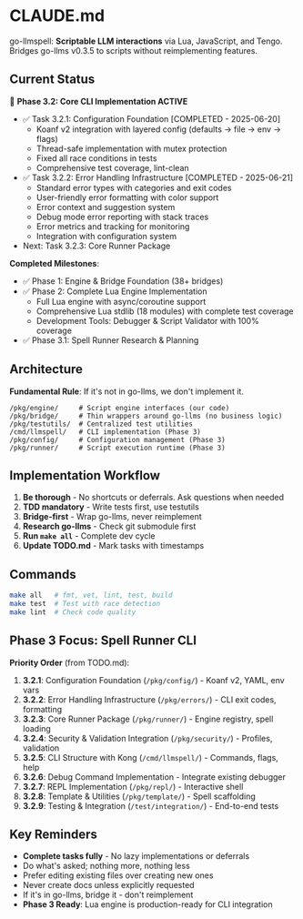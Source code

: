# CLAUDE.md

go-llmspell: **Scriptable LLM interactions** via Lua, JavaScript, and Tengo. Bridges go-llms v0.3.5 to scripts without reimplementing features.

## Current Status

🚧 **Phase 3.2: Core CLI Implementation ACTIVE**
- ✅ Task 3.2.1: Configuration Foundation [COMPLETED - 2025-06-20]
  - Koanf v2 integration with layered config (defaults → file → env → flags)
  - Thread-safe implementation with mutex protection
  - Fixed all race conditions in tests
  - Comprehensive test coverage, lint-clean
- ✅ Task 3.2.2: Error Handling Infrastructure [COMPLETED - 2025-06-21]
  - Standard error types with categories and exit codes
  - User-friendly error formatting with color support
  - Error context and suggestion system
  - Debug mode error reporting with stack traces
  - Error metrics and tracking for monitoring
  - Integration with configuration system
- Next: Task 3.2.3: Core Runner Package

**Completed Milestones**:
- ✅ Phase 1: Engine & Bridge Foundation (38+ bridges)
- ✅ Phase 2: Complete Lua Engine Implementation
  - Full Lua engine with async/coroutine support
  - Comprehensive Lua stdlib (18 modules) with complete test coverage
  - Development Tools: Debugger & Script Validator with 100% coverage
- ✅ Phase 3.1: Spell Runner Research & Planning

## Architecture

**Fundamental Rule**: If it's not in go-llms, we don't implement it.

```
/pkg/engine/     # Script engine interfaces (our code)
/pkg/bridge/     # Thin wrappers around go-llms (no business logic)
/pkg/testutils/  # Centralized test utilities
/cmd/llmspell/   # CLI implementation (Phase 3)
/pkg/config/     # Configuration management (Phase 3)
/pkg/runner/     # Script execution runtime (Phase 3)
```

## Implementation Workflow

1. **Be thorough** - No shortcuts or deferrals. Ask questions when needed
2. **TDD mandatory** - Write tests first, use testutils
3. **Bridge-first** - Wrap go-llms, never reimplement  
4. **Research go-llms** - Check git submodule first
5. **Run `make all`** - Complete dev cycle
6. **Update TODO.md** - Mark tasks with timestamps

## Commands

```bash
make all   # fmt, vet, lint, test, build
make test  # Test with race detection  
make lint  # Check code quality
```

## Phase 3 Focus: Spell Runner CLI

**Priority Order** (from TODO.md):
1. **3.2.1**: Configuration Foundation (`/pkg/config/`) - Koanf v2, YAML, env vars
2. **3.2.2**: Error Handling Infrastructure (`/pkg/errors/`) - CLI exit codes, formatting
3. **3.2.3**: Core Runner Package (`/pkg/runner/`) - Engine registry, spell loading
4. **3.2.4**: Security & Validation Integration (`/pkg/security/`) - Profiles, validation
5. **3.2.5**: CLI Structure with Kong (`/cmd/llmspell/`) - Commands, flags, help
6. **3.2.6**: Debug Command Implementation - Integrate existing debugger
7. **3.2.7**: REPL Implementation (`/pkg/repl/`) - Interactive shell
8. **3.2.8**: Template & Utilities (`/pkg/template/`) - Spell scaffolding
9. **3.2.9**: Testing & Integration (`/test/integration/`) - End-to-end tests

## Key Reminders

- **Complete tasks fully** - No lazy implementations or deferrals
- Do what's asked; nothing more, nothing less
- Prefer editing existing files over creating new ones
- Never create docs unless explicitly requested
- If it's in go-llms, bridge it - don't reimplement
- **Phase 3 Ready**: Lua engine is production-ready for CLI integration
